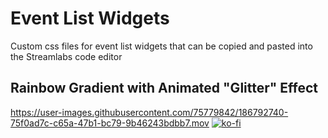 # Event List Widgets
Custom css files for event list widgets that can be copied and pasted into the Streamlabs code editor
## Rainbow Gradient with Animated "Glitter" Effect
https://user-images.githubusercontent.com/75779842/186792740-75f0ad7c-c65a-47b1-bc79-9b46243bdbb7.mov
[![ko-fi](https://ko-fi.com/img/githubbutton_sm.svg)](https://ko-fi.com/O4O5BY0J2)
